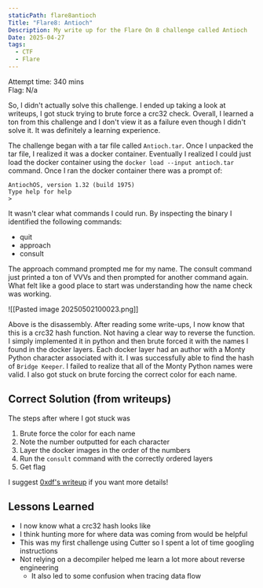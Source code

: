 ```yaml
---
staticPath: flare8antioch
Title: "Flare8: Antioch"
Description: My write up for the Flare On 8 challenge called Antioch
Date: 2025-04-27
tags:
  - CTF
  - Flare
---
```

Attempt time: 340 mins  
Flag: N/a

So, I didn't actually solve this challenge. I ended up taking a look at writeups, I got stuck trying to brute force a crc32 check. Overall, I learned a ton from this challenge and I don't view it as a failure even though I didn't solve it. It was definitely a learning experience.

The challenge began with a tar file called `Antioch.tar`. Once I unpacked the tar file, I realized it was a docker container. Eventually I realized I could just load the docker container using the `docker load --input antioch.tar` command. Once I ran the docker container there was a prompt of:

```
AntiochOS, version 1.32 (build 1975)
Type help for help
>
```

It wasn't clear what commands I could run. By inspecting the binary I identified the following commands:
- quit
- approach
- consult

The approach command prompted me for my name. The consult command just printed a ton of VVVs and then prompted for another command again. What felt like a good place to start was understanding how the name check was working.

![[Pasted image 20250502100023.png]]

Above is the disassembly. After reading some write-ups, I now know that this is a crc32 hash function. Not having a clear way to reverse the function. I simply implemented it in python and then brute forced it with the names I found in the docker layers. Each docker layer had an author with a Monty Python character associated with it. I was successfully able to find the hash of `Bridge Keeper`. I failed to realize that all of the Monty Python names were valid. I also got stuck on brute forcing the correct color for each name.

## Correct Solution (from writeups)

The steps after where I got stuck was
1. Brute force the color for each name
2. Note the number outputted for each character
3. Layer the docker images in the order of the numbers
4. Run the `consult` command with the correctly ordered layers
5. Get flag

I suggest [0xdf's writeup](https://0xdf.gitlab.io/flare-on-2021/antioch) if you want more details!

## Lessons Learned
- I now know what a crc32 hash looks like
- I think hunting more for where data was coming from would be helpful
- This was my first challenge using Cutter so I spent a lot of time googling instructions
- Not relying on a decompiler helped me learn a lot more about reverse engineering
	- It also led to some confusion when tracing data flow